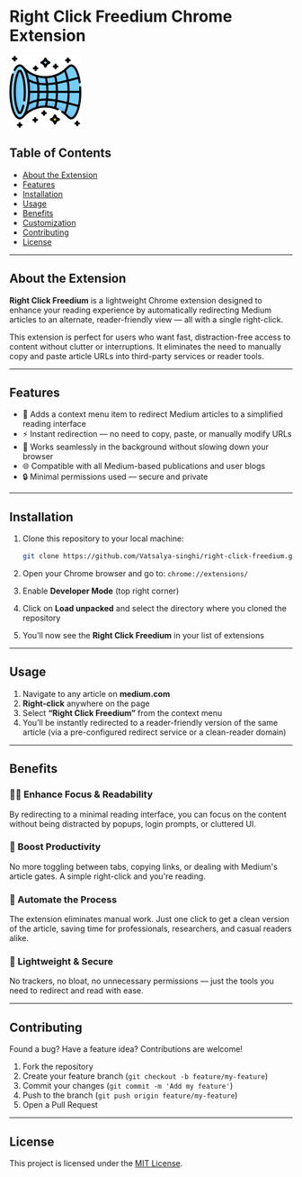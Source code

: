 # Right Click Freedium Chrome Extension

![Extension Logo](./icons/icon128.png)

## Table of Contents

- [About the Extension](#about-the-extension)
- [Features](#features)
- [Installation](#installation)
- [Usage](#usage)
- [Benefits](#benefits)
- [Customization](#customization)
- [Contributing](#contributing)
- [License](#license)

---

## About the Extension

**Right Click Freedium** is a lightweight Chrome extension designed to enhance your reading experience by automatically redirecting Medium articles to an alternate, reader-friendly view — all with a single right-click.

This extension is perfect for users who want fast, distraction-free access to content without clutter or interruptions. It eliminates the need to manually copy and paste article URLs into third-party services or reader tools.

---

## Features

- 🔗 Adds a context menu item to redirect Medium articles to a simplified reading interface
- ⚡ Instant redirection — no need to copy, paste, or manually modify URLs
- 🧠 Works seamlessly in the background without slowing down your browser
- 🌐 Compatible with all Medium-based publications and user blogs
- 🔒 Minimal permissions used — secure and private

---

## Installation

1. Clone this repository to your local machine:

   ```bash
   git clone https://github.com/Vatsalya-singhi/right-click-freedium.git
   ```
2. Open your Chrome browser and go to: `chrome://extensions/`
3. Enable **Developer Mode** (top right corner)
4. Click on **Load unpacked** and select the directory where you cloned the repository
5. You’ll now see the **Right Click Freedium** in your list of extensions

---

## Usage

1. Navigate to any article on **medium.com**
2. **Right-click** anywhere on the page
3. Select **“Right Click Freedium”** from the context menu
4. You’ll be instantly redirected to a reader-friendly version of the same article (via a pre-configured redirect service or a clean-reader domain)

---

## Benefits

### 🧘‍♀️ Enhance Focus & Readability

By redirecting to a minimal reading interface, you can focus on the content without being distracted by popups, login prompts, or cluttered UI.

### 🚀 Boost Productivity

No more toggling between tabs, copying links, or dealing with Medium's article gates. A simple right-click and you're reading.

### 🤖 Automate the Process

The extension eliminates manual work. Just one click to get a clean version of the article, saving time for professionals, researchers, and casual readers alike.

### 🔐 Lightweight & Secure

No trackers, no bloat, no unnecessary permissions — just the tools you need to redirect and read with ease.

---

## Contributing

Found a bug? Have a feature idea? Contributions are welcome!

1. Fork the repository
2. Create your feature branch (`git checkout -b feature/my-feature`)
3. Commit your changes (`git commit -m 'Add my feature'`)
4. Push to the branch (`git push origin feature/my-feature`)
5. Open a Pull Request

---

## License

This project is licensed under the [MIT License](LICENSE).
